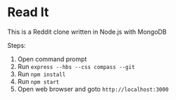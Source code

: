 Read It
=================

This is a Reddit clone written in Node.js with MongoDB

Steps:

1.	Open command prompt
2.	Run ```express --hbs --css compass --git```
3.	Run ```npm install```
4.	Run ```npm start```
5.	Open web browser and goto ```http://localhost:3000```
